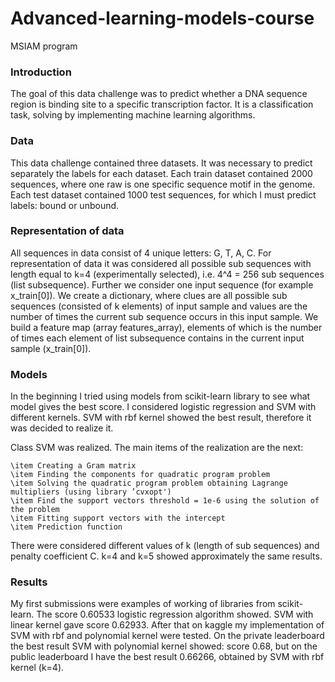 # Advanced-learning-models-course
MSIAM program

### Introduction
The goal of this data challenge was to predict whether a DNA sequence region is binding site to a specific transcription factor. It is a classification task, solving by implementing machine learning algorithms.  
### Data
This data challenge contained three datasets. 
It was necessary to predict separately the labels for each dataset. 
Each train dataset contained 2000 sequences, where one raw is one specific sequence motif in the genome. Each test dataset contained 1000 test sequences, for which I must predict labels: bound or unbound. 

### Representation of data
All sequences in data consist of 4 unique letters: G, T, A, C.
For representation of data it was considered all possible sub sequences with length equal to k=4 (experimentally selected), i.e. 4^4 = 256 sub sequences (list subsequence). 
Further we consider one input sequence (for example x_train[0]). We create a dictionary, where clues are all possible sub sequences (consisted of k elements) of input sample and values are the number of times the current sub sequence occurs in this input sample. We build a feature map (array features_array), elements of which is the number of times each element of list subsequence contains in the current input sample (x_train[0]).

### Models
In the beginning I tried using models from scikit-learn library to see what model gives the best score. I considered logistic regression and SVM with different kernels. SVM with rbf kernel showed the best result, therefore it was decided to realize it. 

Class SVM was realized. The main items of the realization are the next:

    \item Creating a Gram matrix
    \item Finding the components for quadratic program problem  
    \item Solving the quadratic program problem obtaining Lagrange multipliers (using library ’cvxopt')
    \item Find the support vectors threshold = 1e-6 using the solution of the problem 
    \item Fitting support vectors with the intercept
    \item Prediction function

There were considered different values of k (length of sub sequences) and penalty coefficient C. k=4 and k=5 showed approximately the same results.

### Results
My first submissions were examples of working of libraries from scikit-learn. The score 0.60533 logistic regression algorithm showed. SVM with linear kernel gave score 0.62933. After that on kaggle my implementation of SVM with rbf and polynomial kernel were tested. On the private leaderboard the best result SVM with polynomial kernel showed: score 0.68, but on the public leaderboard I have the best result 0.66266, obtained by SVM with rbf kernel (k=4). 


